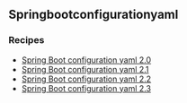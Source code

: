 ## Springbootconfigurationyaml
### Recipes
  * [Spring Boot configuration yaml 2.0](2_0.md)
  * [Spring Boot configuration yaml 2.1](2_1.md)
  * [Spring Boot configuration yaml 2.2](2_2.md)
  * [Spring Boot configuration yaml 2.3](2_3.md)

